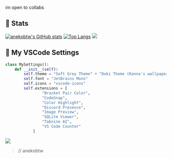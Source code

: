 im open to collabs

## 🤍 Stats
[![anekobtw's GitHub stats](https://github-readme-stats.vercel.app/api?username=anekobtw&show_icons=true&theme=dark)](https://github.com/anuraghazra/github-readme-stats)
[![Top Langs](https://github-readme-stats.vercel.app/api/top-langs/?username=anekobtw&theme=dark)](https://github.com/anuraghazra/github-readme-stats)
![](https://github-readme-streak-stats.herokuapp.com/?user=anekobtw&theme=dark&hide_border=false)<br/>

## 📜 My VSCode Settings
```python
class MySettings():
    def __init__(self):
        self.theme = "Soft Grey Theme" + "Doki Theme (Kanna's wallpaper)"
        self.font = "JetBrains Mono"
        self.icons = "vscode-icons"
        self.extensions = [
                "Bracket Pair Color",
                "CodeSnap",
                "Color Highlight",
                "Discord Presence",
                "Image Preview",
                "SQLite Viewer",
                "Tabnine AI",
                "VS Code Counter"
            ]
```
![](https://komarev.com/ghpvc/?username=anekobtw&label=Profile%20views&color=2d6ecf&style=flat)

> // anekobtw
